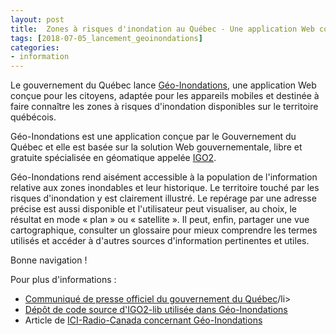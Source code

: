 ```yaml
---
layout: post
title:  Zones à risques d'inondation au Québec - Une application Web conçue pour les citoyens avec IGO2
tags: [2018-07-05_lancement_geoinondations] 
categories:
- information
---
```


Le gouvernement du Québec lance [Géo-Inondations](https://geoinondations.gouv.qc.ca/), une application Web conçue pour les citoyens, adaptée pour les appareils mobiles et destinée à faire connaître les zones à risques d'inondation disponibles sur le territoire québécois.

Géo-Inondations est une application conçue par le Gouvernement du Québec et elle est basée sur la solution Web gouvernementale, libre et gratuite spécialisée en géomatique appelée [IGO2](http://igouverte.org/documentation/techno/). 

Géo-Inondations rend aisément accessible à la population de l'information relative aux zones inondables et leur historique. Le territoire touché par les risques d'inondation y est clairement illustré. 
Le repérage par une adresse précise est aussi disponible et l'utilisateur peut visualiser, au choix, le résultat en mode « plan » ou « satellite ». 
Il peut, enfin, partager une vue cartographique, consulter un glossaire pour mieux comprendre les termes utilisés et accéder à d'autres sources d'information pertinentes et utiles. 

Bonne navigation !


Pour plus d'informations :
<div class="contact" markdown="1" >
<ul>
			<li><a href="http://www.fil-information.gouv.qc.ca/Pages/Article.aspx?aiguillage=ajd&type=1&lang=fr&idArticle=2607058541">Communiqué de presse officiel du gouvernement du Québec</a>/li>
			<li><a href="https://github.com/infra-geo-ouverte/igo2-lib">Dépôt de code source d'IGO2-lib utilisée dans Géo-Inondations</a></li>
      <li>Article de <a href="https://ici.radio-canada.ca/premiere/emissions/Les-matins-d-ici/segments/entrevue/79081/application-carte-inondations-quebec">ICI-Radio-Canada concernant Géo-Inondations</a></li>
		</ul>
</div>

